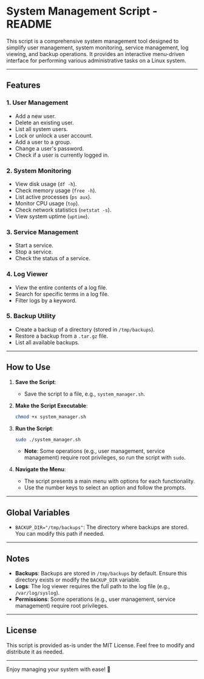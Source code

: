 # System Management Script - README

This script is a comprehensive system management tool designed to simplify user management, system monitoring, service management, log viewing, and backup operations. It provides an interactive menu-driven interface for performing various administrative tasks on a Linux system.

---

## Features

### 1. **User Management**
   - Add a new user.
   - Delete an existing user.
   - List all system users.
   - Lock or unlock a user account.
   - Add a user to a group.
   - Change a user's password.
   - Check if a user is currently logged in.

### 2. **System Monitoring**
   - View disk usage (`df -h`).
   - Check memory usage (`free -h`).
   - List active processes (`ps aux`).
   - Monitor CPU usage (`top`).
   - Check network statistics (`netstat -s`).
   - View system uptime (`uptime`).

### 3. **Service Management**
   - Start a service.
   - Stop a service.
   - Check the status of a service.

### 4. **Log Viewer**
   - View the entire contents of a log file.
   - Search for specific terms in a log file.
   - Filter logs by a keyword.

### 5. **Backup Utility**
   - Create a backup of a directory (stored in `/tmp/backups`).
   - Restore a backup from a `.tar.gz` file.
   - List all available backups.

---

## How to Use

1. **Save the Script**:
   - Save the script to a file, e.g., `system_manager.sh`.

2. **Make the Script Executable**:
   ```bash
   chmod +x system_manager.sh
   ```

3. **Run the Script**:
   ```bash
   sudo ./system_manager.sh
   ```
   - **Note**: Some operations (e.g., user management, service management) require root privileges, so run the script with `sudo`.

4. **Navigate the Menu**:
   - The script presents a main menu with options for each functionality.
   - Use the number keys to select an option and follow the prompts.

---

## Global Variables

- `BACKUP_DIR="/tmp/backups"`: The directory where backups are stored. You can modify this path if needed.

---

## Notes
- **Backups**: Backups are stored in `/tmp/backups` by default. Ensure this directory exists or modify the `BACKUP_DIR` variable.
- **Logs**: The log viewer requires the full path to the log file (e.g., `/var/log/syslog`).
- **Permissions**: Some operations (e.g., user management, service management) require root privileges.

---

## License
This script is provided as-is under the MIT License. Feel free to modify and distribute it as needed.

---

Enjoy managing your system with ease! 🚀